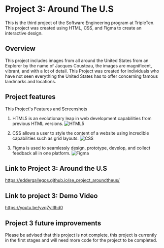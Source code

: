 # Project 3: Around The U.S

This is the third project of the Software Engineering program at TripleTen. This project was created using HTML, CSS, and Figma to create an interactive design.

## Overview

This project includes images from all around the United States from an Explorer by the name of Jacques Cousteau, the images are magnificent, vibrant, and with a lot of detail. This Project was created for individuals who have not seen everything the United States has to offer concerning famous landmarks and locations. 

## Project features

This Project's Features and Screenshots
1. HTML5 is an evolutionary leap in web development capabilities from previous HTML versions. 
![HTML5](https://github.com/eddergallegos/se_project_aroundtheus/assets/153459634/d0ee96f7-efd2-4a3a-ab59-c3919522cd05)

2. CSS allows a user to style the content of a website using incredible capabilities such as grid layouts.
![CSS](https://github.com/eddergallegos/se_project_aroundtheus/assets/153459634/83febc40-5dc9-47fb-b3a9-b01c508d17b0)

3. Figma is used to seamlessly design, prototype, develop, and collect feedback all in one platform.
![Figma](https://github.com/eddergallegos/se_project_aroundtheus/assets/153459634/1b2ab0a6-a157-49d5-a45e-bd3dbfb9629b)


## Link to Project 3: Around the U.S  
https://eddergallegos.github.io/se_project_aroundtheus/

## Link to project 3: Demo Video
https://youtu.be/yvq7yIIIhd0

## Project 3 future improvements
Please be advised that this project is not complete, this project is currently in the first stages and will need more code for the project to be completed. 


